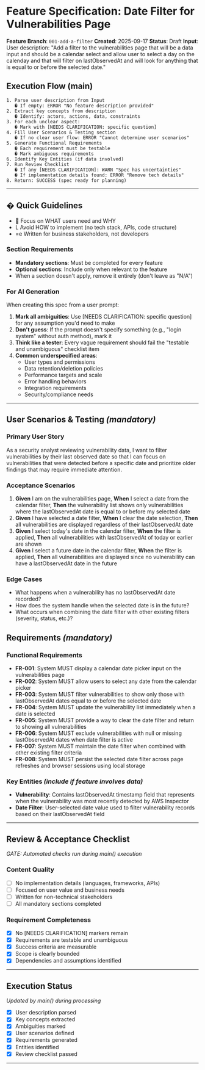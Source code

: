 # Feature Specification: Date Filter for Vulnerabilities Page

**Feature Branch**: `001-add-a-filter`
**Created**: 2025-09-17
**Status**: Draft
**Input**: User description: "Add a filter to the vulnerabilities page that will be a data input and should be a calendar select and allow user to select a day on the calenday and that will filter on lastObservedAt and will look for anything that is equal to or before the selected date."

## Execution Flow (main)
```
1. Parse user description from Input
   � If empty: ERROR "No feature description provided"
2. Extract key concepts from description
   � Identify: actors, actions, data, constraints
3. For each unclear aspect:
   � Mark with [NEEDS CLARIFICATION: specific question]
4. Fill User Scenarios & Testing section
   � If no clear user flow: ERROR "Cannot determine user scenarios"
5. Generate Functional Requirements
   � Each requirement must be testable
   � Mark ambiguous requirements
6. Identify Key Entities (if data involved)
7. Run Review Checklist
   � If any [NEEDS CLARIFICATION]: WARN "Spec has uncertainties"
   � If implementation details found: ERROR "Remove tech details"
8. Return: SUCCESS (spec ready for planning)
```

---

## � Quick Guidelines
-  Focus on WHAT users need and WHY
- L Avoid HOW to implement (no tech stack, APIs, code structure)
- =e Written for business stakeholders, not developers

### Section Requirements
- **Mandatory sections**: Must be completed for every feature
- **Optional sections**: Include only when relevant to the feature
- When a section doesn't apply, remove it entirely (don't leave as "N/A")

### For AI Generation
When creating this spec from a user prompt:
1. **Mark all ambiguities**: Use [NEEDS CLARIFICATION: specific question] for any assumption you'd need to make
2. **Don't guess**: If the prompt doesn't specify something (e.g., "login system" without auth method), mark it
3. **Think like a tester**: Every vague requirement should fail the "testable and unambiguous" checklist item
4. **Common underspecified areas**:
   - User types and permissions
   - Data retention/deletion policies
   - Performance targets and scale
   - Error handling behaviors
   - Integration requirements
   - Security/compliance needs

---

## User Scenarios & Testing *(mandatory)*

### Primary User Story
As a security analyst reviewing vulnerability data, I want to filter vulnerabilities by their last observed date so that I can focus on vulnerabilities that were detected before a specific date and prioritize older findings that may require immediate attention.

### Acceptance Scenarios
1. **Given** I am on the vulnerabilities page, **When** I select a date from the calendar filter, **Then** the vulnerability list shows only vulnerabilities where the lastObservedAt date is equal to or before my selected date
2. **Given** I have selected a date filter, **When** I clear the date selection, **Then** all vulnerabilities are displayed regardless of their lastObservedAt date
3. **Given** I select today's date in the calendar filter, **When** the filter is applied, **Then** all vulnerabilities with lastObservedAt of today or earlier are shown
4. **Given** I select a future date in the calendar filter, **When** the filter is applied, **Then** all vulnerabilities are displayed since no vulnerability can have a lastObservedAt date in the future

### Edge Cases
- What happens when a vulnerability has no lastObservedAt date recorded?
- How does the system handle when the selected date is in the future?
- What occurs when combining the date filter with other existing filters (severity, status, etc.)?

## Requirements *(mandatory)*

### Functional Requirements
- **FR-001**: System MUST display a calendar date picker input on the vulnerabilities page
- **FR-002**: System MUST allow users to select any date from the calendar picker
- **FR-003**: System MUST filter vulnerabilities to show only those with lastObservedAt dates equal to or before the selected date
- **FR-004**: System MUST update the vulnerability list immediately when a date is selected
- **FR-005**: System MUST provide a way to clear the date filter and return to showing all vulnerabilities
- **FR-006**: System MUST exclude vulnerabilities with null or missing lastObservedAt dates when date filter is active
- **FR-007**: System MUST maintain the date filter when combined with other existing filter criteria
- **FR-008**: System MUST persist the selected date filter across page refreshes and browser sessions using local storage

### Key Entities *(include if feature involves data)*
- **Vulnerability**: Contains lastObservedAt timestamp field that represents when the vulnerability was most recently detected by AWS Inspector
- **Date Filter**: User-selected date value used to filter vulnerability records based on their lastObservedAt field

---

## Review & Acceptance Checklist
*GATE: Automated checks run during main() execution*

### Content Quality
- [ ] No implementation details (languages, frameworks, APIs)
- [ ] Focused on user value and business needs
- [ ] Written for non-technical stakeholders
- [ ] All mandatory sections completed

### Requirement Completeness
- [x] No [NEEDS CLARIFICATION] markers remain
- [x] Requirements are testable and unambiguous
- [x] Success criteria are measurable
- [x] Scope is clearly bounded
- [x] Dependencies and assumptions identified

---

## Execution Status
*Updated by main() during processing*

- [x] User description parsed
- [x] Key concepts extracted
- [x] Ambiguities marked
- [x] User scenarios defined
- [x] Requirements generated
- [x] Entities identified
- [x] Review checklist passed

---